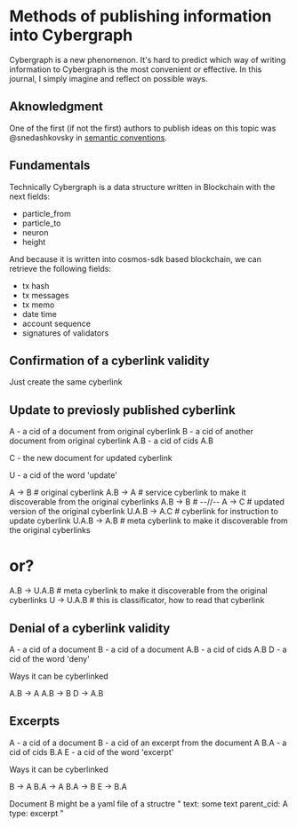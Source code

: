 # Methods of publishing information into Cybergraph

Cybergraph is a new phenomenon. It's hard to predict which way of writing information to Cybergraph is the most convenient or effective. In this journal, I simply imagine and reflect on possible ways.

## Aknowledgment

One of the first (if not the first) authors to publish ideas on this topic was @snedashkovsky in [semantic conventions](https://github.com/Snedashkovsky/cyber-semantic-conventions).

## Fundamentals

Technically Cybergraph is a data structure written in Blockchain with the next fields:

- particle_from
- particle_to
- neuron
- height

And because it is written into cosmos-sdk based blockchain, we can retrieve the following fields:

- tx hash
- tx messages
- tx memo
- date time
- account sequence
- signatures of validators

## Confirmation of a cyberlink validity

Just create the same cyberlink

## Update to previosly published cyberlink

A - a cid of a document from original cyberlink
B - a cid of another document from original cyberlink
A.B - a cid of cids A.B

C - the new document for updated cyberlink

U - a cid of the word 'update'

A -> B          # original cyberlink
A.B -> A        # service cyberlink to make it discoverable from the original cyberlinks
A.B -> B        # --//--
A -> C          # updated version of the original cyberlink
U.A.B -> A.C    # cyberlink for instruction to update cyberlink
U.A.B -> A.B    # meta cyberlink to make it discoverable from the original cyberlinks
# or?
A.B -> U.A.B    # meta cyberlink to make it discoverable from the original cyberlinks
U -> U.A.B      # this is classificator, how to read that cyberlink

## Denial of a cyberlink validity

A - a cid of a document
B - a cid of a document
A.B - a cid of cids A.B
D - a cid of the word 'deny'

Ways it can be cyberlinked

A.B -> A
A.B -> B
D -> A.B

## Excerpts

A - a cid of a document
B - a cid of an excerpt from the document A
B.A - a cid of cids B.A
E - a cid of the word 'excerpt'

Ways it can be cyberlinked

B -> A
B.A -> A
B.A -> B
E -> B.A

Document B might be a yaml file of a structre
"
text: some text
parent_cid: A
type: excerpt
"
